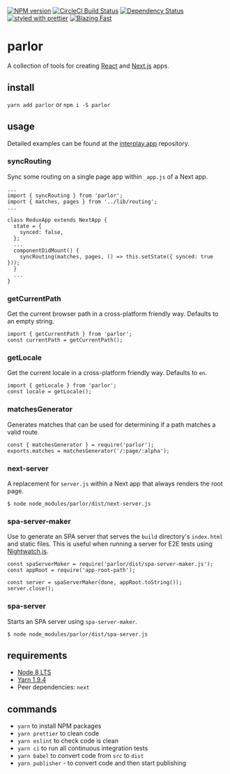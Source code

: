 [![NPM version](https://img.shields.io/npm/v/parlor.svg)](https://www.npmjs.com/package/parlor)
[![CircleCI Build Status](https://img.shields.io/circleci/project/github/sikhote/parlor/master.svg?label=CircleCI)](https://circleci.com/gh/sikhote/parlor)
[![Dependency Status](https://david-dm.org/sikhote/parlor.svg)](https://david-dm.org/sikhote/parlor)
[![styled with prettier](https://img.shields.io/badge/styled_with-prettier-ff69b4.svg)](https://github.com/prettier/prettier)
[![Blazing Fast](https://img.shields.io/badge/speed-blazing%20%F0%9F%94%A5-brightgreen.svg)](https://twitter.com/acdlite/status/974390255393505280)

# parlor
A collection of tools for creating [React](https://github.com/facebook/react/) and [Next.js](https://github.com/zeit/next.js/) apps.

## install
`yarn add parlor` or `npm i -S parlor`

## usage
Detailed examples can be found at the [interplay.app](https://github.com/sikhote/interplay.app) repository.

### syncRouting
Sync some routing on a single page app within `_app.js` of a Next app.
```
...
import { syncRouting } from 'parlor';
import { matches, pages } from '../lib/routing';
...

class ReduxApp extends NextApp {
  state = {
    synced: false,
  };
  ...
  componentDidMount() {
    syncRouting(matches, pages, () => this.setState({ synced: true }));
  }
  ...
}
```

### getCurrentPath
Get the current browser path in a cross-platform friendly way. Defaults to an empty string.
```
import { getCurrentPath } from 'parlor';
const currentPath = getCurrentPath();
```

### getLocale
Get the current locale in a cross-platform friendly way. Defaults to `en`.
```
import { getLocale } from 'parlor';
const locale = getLocale();
```

### matchesGenerator
Generates matches that can be used for determining if a path matches a valid route.
```
const { matchesGenerator } = require('parlor');
exports.matches = matchesGenerator('/:page/:alpha');
```

### next-server
A replacement for `server.js` within a Next app that always renders the root page.
```
$ node node_modules/parlor/dist/next-server.js
```

### spa-server-maker
Use to generate an SPA server that serves the `build` directory's `index.html` and static files. This is useful when running a server for E2E tests using [Nightwatch.js](http://nightwatchjs.org/).
```
const spaServerMaker = require('parlor/dist/spa-server-maker.js');
const appRoot = require('app-root-path');

const server = spaServerMaker(done, appRoot.toString());
server.close();
```

### spa-server
Starts an SPA server using `spa-server-maker`.
```
$ node node_modules/parlor/dist/spa-server.js
```

## requirements
- [Node 8 LTS](https://nodejs.org/)
- [Yarn 1.9.4](https://yarnpkg.com/)
- Peer dependencies: `next`

## commands
- `yarn` to install NPM packages
- `yarn prettier` to clean code
- `yarn eslint` to check code is clean
- `yarn ci` to run all continuous integration tests
- `yarn babel` to convert code from `src` to `dist`
- `yarn publisher` - to convert code and then start publishing
